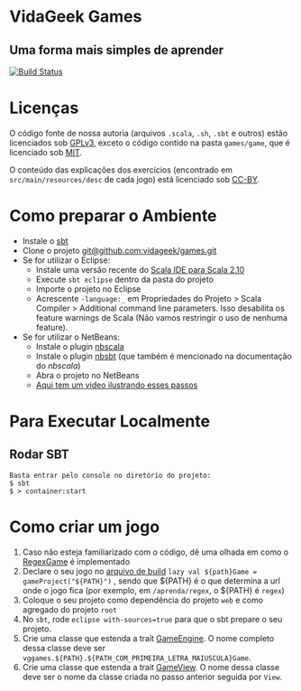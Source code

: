 # VidaGeek Games
## Uma forma mais simples de aprender

[![Build Status](https://travis-ci.org/vidageek/games.svg?branch=master)](https://travis-ci.org/vidageek/games)

# Licenças

O código fonte de nossa autoria (arquivos `.scala`, `.sh`, `.sbt` e outros) estão 
licenciados sob [GPLv3][7], exceto o código contido na pasta `games/game`, que é 
licenciado sob [MIT][9].

O conteúdo das explicações dos exercícios (encontrado em `src/main/resources/desc` de cada jogo) 
está licenciado sob [CC-BY][8].


# Como preparar o Ambiente

* Instale o [sbt][1]
* Clone o projeto [git@github.com:vidageek/games.git][2]
* Se for utilizar o Eclipse:
  * Instale uma versão recente do [Scala IDE para Scala 2.10][3]
  * Execute `sbt eclipse` dentro da pasta do projeto
  * Importe o projeto no Eclipse
  * Acrescente `-language:_` em Propriedades do Projeto > Scala Compiler > Additional command line parameters. Isso desabilita
os feature warnings de Scala (Não vamos restringir o uso de nenhuma feature).
* Se for utilizar o NetBeans:
  * Instale o plugin [nbscala][4]
  * Instale o plugin [nbsbt][5] (que também é mencionado na documentação do *nbscala*)
  * Abra o projeto no NetBeans
  * [Aqui tem um video ilustrando esses passos][6]


# Para Executar Localmente
## Rodar SBT
    Basta entrar pelo console no diretório do projeto:
    $ sbt
    $ > container:start

# Como criar um jogo

1. Caso não esteja familiarizado com o código, dê uma olhada em como o [RegexGame][12] é implementado
2. Declare o seu jogo no [arquivo de build][13] `lazy val ${path}Game = gameProject("${PATH}")` , 
sendo que ${PATH} é o que determina a url onde o jogo fica (por exemplo, em `/aprenda/regex`, 
o ${PATH} é `regex`)
3. Coloque o seu projeto como dependência do projeto `web` e como agregado do projeto `root`
3. No `sbt`, rode `eclipse with-sources=true` para que o sbt prepare o seu projeto.
4. Crie uma classe que estenda a trait [GameEngine][10]. O nome completo dessa classe deve ser
`vggames.${PATH}.${PATH_COM_PRIMEIRA_LETRA_MAIUSCULA}Game`.
5. Crie uma classe que estenda a trait [GameView][11]. O nome dessa classe deve ser o nome da
classe criada no passo anterior seguida por `View`.


[1]: http://scala-sbt.org/release/docs/Getting-Started/Setup.html
[2]: git@github.com:vidageek/games.git
[3]: http://scala-ide.org/download/current.html
[4]: https://github.com/dcaoyuan/nbscala
[5]: https://github.com/dcaoyuan/nbsbt
[6]: https://www.youtube.com/watch?v=aDKBF9H9rSY
[7]: https://github.com/vidageek/games/blob/master/LICENSE.GPL
[8]: https://creativecommons.org/licenses/by/3.0/deed.pt_BR
[9]: https://github.com/vidageek/games/blob/master/LICENSE.MIT
[10]: https://github.com/vidageek/games/blob/master/games/game/src/main/scala/vggames/shared/GameEngine.scala
[11]: https://github.com/vidageek/games/blob/master/games/game/src/main/scala/vggames/shared/GameView.scala
[12]: https://github.com/vidageek/games/blob/master/games/regex/src/main/scala/vggames/regex/RegexGame.scala
[13]: https://github.com/vidageek/games/blob/master/project/GamesVidageekBuild.scala
